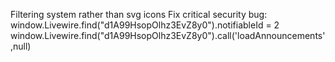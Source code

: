 Filtering system
<x-icon> rather than svg icons
Fix critical security bug:
   window.Livewire.find("d1A99HsopOlhz3EvZ8y0").notifiableId = 2
   window.Livewire.find("d1A99HsopOlhz3EvZ8y0").call('loadAnnouncements',null)
